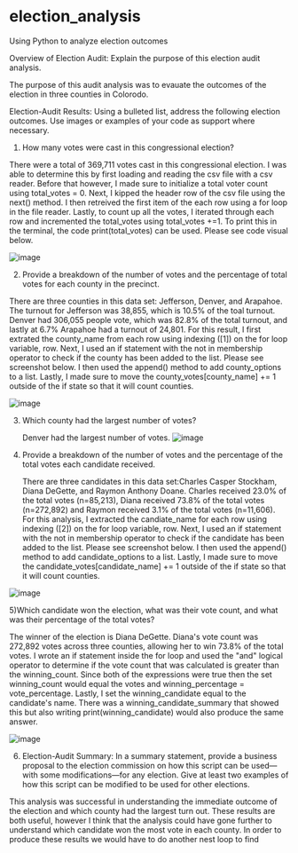 # election_analysis
Using Python to analyze election outcomes 

Overview of Election Audit: Explain the purpose of this election audit analysis.

The purpose of this audit analysis was to evauate the outcomes of the election in three counties in Colorodo. 

Election-Audit Results: Using a bulleted list, address the following election outcomes. Use images or examples of your code as support where necessary.

  1) How many votes were cast in this congressional election?

There were a total of 369,711 votes cast in this congressional election. I was able to determine this by first loading and reading the csv file with a csv reader. Before that however, I made sure to initialize a total voter count using total_votes = 0. Next, I kipped the header row of the csv file using the next() method. I then retreived the first item of the each row using a for loop in the file reader. Lastly, to count up all the votes, I iterated through each row and incremented the total_votes using total_votes +=1. To print this in the terminal, the code print(total_votes) can be used. Please see code visual below.

   ![image](https://user-images.githubusercontent.com/96396696/150655872-30b63b9d-4305-44d7-a5c9-d68b9add8c04.png)

  2) Provide a breakdown of the number of votes and the percentage of total votes for each county in the precinct.

There are three counties in this data set: Jefferson, Denver, and Arapahoe. The turnout for Jefferson was 38,855, which is 10.5% of the toal turnout. Denver had 306,055 people vote, which was 82.8% of the total turnout, and lastly at 6.7% Arapahoe had a turnout of 24,801. For this result, I first extrated the county_name from each row using indexing ([1]) on the for loop variable, row. Next, I used an if statement with the not in membership operator to check if the county has been added to the list. Please see screenshot below. I then used the append() method to add county_options to a list. Lastly, I made sure to move the county_votes[county_name] += 1 outside of the if state so that it will count counties.
    
 ![image](https://user-images.githubusercontent.com/96396696/150656225-45c0094d-b67e-47ee-beff-c40f3661d1b2.png)  
    
  3) Which county had the largest number of votes?
     
     Denver had the largest number of votes.
     ![image](https://user-images.githubusercontent.com/96396696/150656690-d6da70c2-4d78-45ae-95a6-3b0c12679757.png)  
  
  4) Provide a breakdown of the number of votes and the percentage of the total votes each candidate received.
   
      There are three candidates in this data set:Charles Casper Stockham, Diana DeGette, and Raymon Anthony Doane. Charles received 23.0% of the total votes (n=85,213), Diana received 73.8% of the total votes (n=272,892) and Raymon received 3.1% of the total votes (n=11,606). For this analysis, I extracted the candiate_name for each row using indexing ([2]) on the for loop variable, row. Next, I used an if statement with the not in membership operator to check if the candidate has been added to the list. Please see screenshot below. I then used the append() method to add candidate_options to a list. Lastly, I made sure to move the candidate_votes[candidate_name] += 1 outside of the if state so that it will count counties.
  
  ![image](https://user-images.githubusercontent.com/96396696/150656491-8f86ca49-e9c9-44ac-9fb7-2fd222f4faba.png)      
      
  5)Which candidate won the election, what was their vote count, and what was their percentage of the total votes?
   
   The winner of the election is Diana DeGette. Diana's vote count was 272,892 votes across three counties, allowing her to win 73.8% of the total votes. I wrote an if statement inside the for loop and used the "and" logical operator to determine if the vote count that was calculated is greater than the winning_count. Since both of the expressions were true then the set winning_count would equal the votes and winning_percentage = vote_percentage. Lastly, I set the winning_candidate equal to the candidate's name. There was a winning_candidate_summary that showed this but also writing print(winning_candidate) would also produce the same answer.
   
   ![image](https://user-images.githubusercontent.com/96396696/150656759-4355c935-65ac-4a8d-8b78-20331116cf89.png)  
   
  6) Election-Audit Summary: In a summary statement, provide a business proposal to the election commission on how this script can be used—with some modifications—for any election. Give at least two examples of how this script can be modified to be used for other elections.

This analysis was successful in understanding the immediate outcome of the election and which county had the largest turn out. These results are both useful, however I think that the analysis could have gone further to understand which candidate won the most vote in each county. In order to produce these results we would have to do another nest loop to find 
